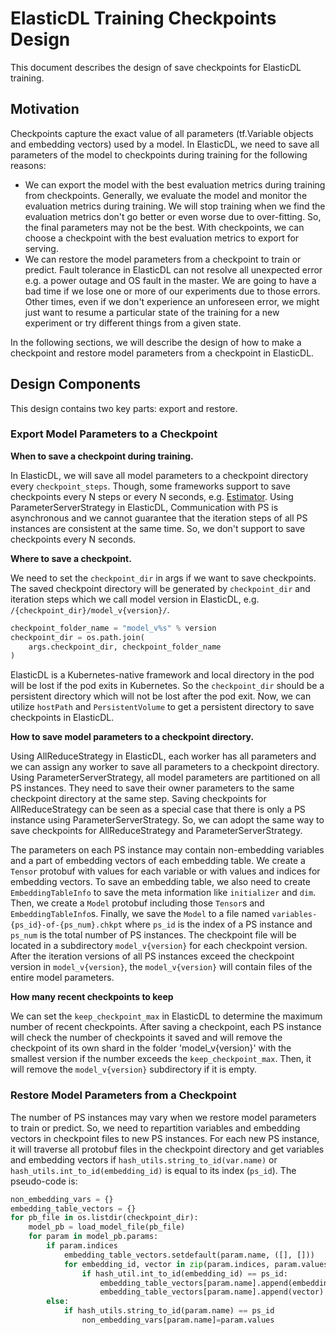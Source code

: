 # ElasticDL Training Checkpoints Design
This document describes the design of save checkpoints for ElasticDL training.

## Motivation
Checkpoints capture the exact value of all parameters (tf.Variable objects and embedding vectors) used by a model. In ElasticDL, we need to save all parameters of the model to checkpoints during training for the following reasons:
* We can export the model with the best evaluation metrics during training from checkpoints. Generally, we evaluate the model and monitor the evaluation metrics during training. We will stop training when we find the evaluation metrics don't go better or even worse due to over-fitting. So, the final parameters may not be the best. With checkpoints, we can choose a checkpoint with the best evaluation metrics to export for serving.
* We can restore the model parameters from a checkpoint to train or predict. Fault tolerance in ElasticDL can not resolve all unexpected error e.g. a power outage and OS fault in the master. We are going to have a bad time if we lose one or more of our experiments due to those errors. Other times, even if we don't experience an unforeseen error, we might just want to resume a particular state of the training for a new experiment or try different things from a given state.

In the following sections, we will describe the design of how to make a checkpoint and restore model parameters from a checkpoint in ElasticDL.

## Design Components
This design contains two key parts: export and restore.

### Export Model Parameters to a Checkpoint

**When to save a checkpoint during training.** 

In ElasticDL, we will save all model parameters to a checkpoint directory every `checkpoint_steps`. Though, some frameworks support to save checkpoints every N steps or every N seconds, e.g. [Estimator](https://www.tensorflow.org/api_docs/python/tf/estimator/RunConfig#__init__). Using ParameterServerStrategy in ElasticDL, Communication with PS is asynchronous and we cannot guarantee that the iteration steps of all PS instances are consistent at the same time. So, we don't support to save checkpoints every N seconds.


**Where to save a checkpoint.** 

We need to set the `checkpoint_dir` in args if we want to save checkpoints. The saved checkpoint directory will be generated by `checkpoint_dir` and iteration steps which we call model version in ElasticDL, e.g. `/{checkpoint_dir}/model_v{version}/`.
```python
checkpoint_folder_name = "model_v%s" % version
checkpoint_dir = os.path.join(
    args.checkpoint_dir, checkpoint_folder_name
)
```
ElasticDL is a Kubernetes-native framework and local directory in the pod will be lost if the pod exits in Kubernetes. So the `checkpoint_dir` should be a persistent directory which will not be lost after the pod exit. Now, we can utilize `hostPath` and `PersistentVolume` to get a persistent directory to save checkpoints in ElasticDL.

**How to save model parameters to a checkpoint directory.**

Using AllReduceStrategy in ElasticDL, each worker has all parameters and we can assign any worker to save all parameters to a checkpoint directory. Using ParameterServerStrategy, all model parameters are partitioned on all PS instances. They need to save their owner parameters to the same checkpoint directory at the same step. Saving checkpoints for AllReduceStrategy can be seen as a special case that there is only a PS instance using ParameterServerStrategy. So, we can adopt the same way to save checkpoints for AllReduceStrategy and ParameterServerStrategy.

The parameters on each PS instance may contain non-embedding variables and a part of embedding vectors of each embedding table. We create a `Tensor` protobuf with values for each variable or with values and indices for embedding vectors. To save an embedding table, we also need to create `EmbeddingTableInfo` to save the meta information like `initializer` and `dim`. Then, we create a `Model` protobuf including those `Tensor`s and `EmbeddingTableInfo`s. Finally, we save the `Model` to a  file named `variables-{ps_id}-of-{ps_num}.chkpt` where `ps_id` is the index of a PS instance and `ps_num` is the total number of PS instances. The checkpoint file will be located in a subdirectory `model_v{version}` for each checkpoint version. After the iteration versions of all PS instances exceed the checkpoint version in `model_v{version}`,  the `model_v{version}` will contain files of the entire model parameters.

**How many recent checkpoints to keep**

We can set the `keep_checkpoint_max` in ElasticDL to determine the maximum number of recent checkpoints. After saving a checkpoint, each PS instance will check the number of checkpoints it saved and will remove the checkpoint of its own shard in the folder 'model_v{version}' with the smallest version if the number exceeds the `keep_checkpoint_max`. Then, it will remove the `model_v{version}` subdirectory if it is empty.

### Restore Model Parameters from a Checkpoint
The number of PS instances may vary when we restore model parameters to train or predict. So, we need to repartition variables and embedding vectors in checkpoint files to new PS instances. For each new PS instance, it will traverse all protobuf files in the checkpoint directory and get variables and embedding vectors if `hash_utils.string_to_id(var.name)` or `hash_utils.int_to_id(embedding_id)` is equal to its index (`ps_id`). The pseudo-code is:
```python
non_embedding_vars = {}
embedding_table_vectors = {}
for pb_file in os.listdir(checkpoint_dir):
    model_pb = load_model_file(pb_file)
    for param in model_pb.params:
        if param.indices
            embedding_table_vectors.setdefault(param.name, ([], []))
            for embedding_id, vector in zip(param.indices, param.values):
                if hash_util.int_to_id(embedding_id) == ps_id:
                    embedding_table_vectors[param.name].append(embedding_id)
                    embedding_table_vectors[param.name].append(vector)
        else:
            if hash_utils.string_to_id(param.name) == ps_id
                non_embedding_vars[param.name]=param.values
```
